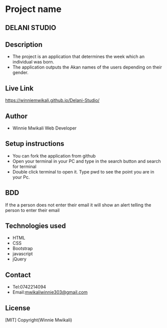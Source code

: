 # Project name
## DELANI STUDIO

## Description
- The project is an application that determines the week which an individual was born.
- The application outputs the Akan names of the users depending on their gender.

## Live Link
https://winniemwikali.github.io/Delani-Studio/

## Author
- Winnie Mwikali Web Developer
## Setup instructions
- You can fork the application from github
- Open your terminal in your PC and type in the search button and   search for terminal
- Double click terminal to open it. Type pwd to see the point you are in your Pc.


## BDD
If the a person does not enter their email it will show an alert telling the person to enter their email

## Technologies used
- HTML
- CSS 
- Bootstrap
- javascript
- jQuery

## Contact 
- Tel:0742214094
- Email:mwikaliwinnie303@gmail.com


## License
[MIT] Copyright(Winnie Mwikali)